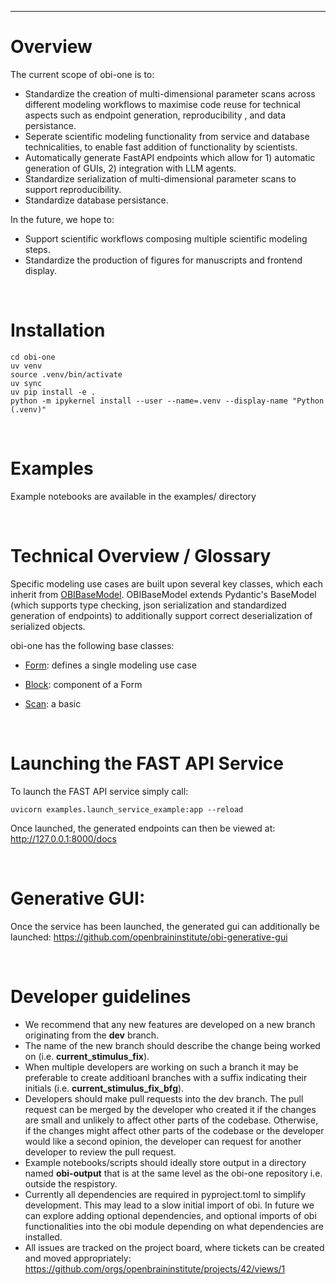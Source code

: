 ___

# Overview

The current scope of obi-one is to:
- Standardize the creation of multi-dimensional parameter scans across different modeling workflows to maximise code reuse for technical aspects such as endpoint generation, reproducibility , and data persistance.
- Seperate scientific modeling functionality from service and database technicalities, to enable fast addition of functionality by scientists.
- Automatically generate FastAPI endpoints which allow for 1) automatic generation of GUIs, 2) integration with LLM agents.
- Standardize serialization of multi-dimensional parameter scans to support reproducibility.
- Standardize database persistance.

In the future, we hope to: 
- Support scientific workflows composing multiple scientific modeling steps.
- Standardize the production of figures for manuscripts and frontend display.


<br>



# Installation

```
cd obi-one
uv venv
source .venv/bin/activate
uv sync
uv pip install -e .
python -m ipykernel install --user --name=.venv --display-name "Python (.venv)"
```

<br>



# Examples
Example notebooks are available in the examples/ directory

<br>



# Technical Overview / Glossary

Specific modeling use cases are built upon several key classes, which each inherit from [OBIBaseModel](obi/modeling/core/base.py). OBIBaseModel extends Pydantic's BaseModel (which supports type checking, json serialization and standardized generation of endpoints) to additionally support correct deserialization of serialized objects.

obi-one has the following base classes:

- [Form](obi/modeling/core/form.py): defines a single modeling use case 

- [Block](obi/modeling/core/block.py): component of a Form



- [Scan](obi/modeling/core/scan.py): a basic 


<br>




# Launching the FAST API Service
To launch the FAST API service simply call:
```
uvicorn examples.launch_service_example:app --reload
```

Once launched, the generated endpoints can then be viewed at: http://127.0.0.1:8000/docs


<br>




# Generative GUI:
Once the service has been launched, the generated gui can additionally be launched: https://github.com/openbraininstitute/obi-generative-gui

<br>




# Developer guidelines

- We recommend that any new features are developed on a new branch originating from the **dev** branch. 
- The name of the new branch should describe the change being worked on (i.e. **current_stimulus_fix**). 
- When multiple developers are working on such a branch it may be preferable to create additioanl branches with a suffix indicating their initials (i.e. **current_stimulus_fix_bfg**).
- Developers should make pull requests into the dev branch. The pull request can be merged by the developer who created it if the changes are small and unlikely to affect other parts of the codebase. Otherwise, if the changes might affect other parts of the codebase or the developer would like a second opinion, the developer can request for another developer to review the pull request.
- Example notebooks/scripts should ideally store output in a directory named **obi-output** that is at the same level as the obi-one repository i.e. outside the respistory.
- Currently all dependencies are required in pyproject.toml to simplify development. This may lead to a slow initial import of obi. In future we can explore adding optional dependencies, and optional imports of obi functionalities into the obi module depending on what dependencies are installed.
- All issues are tracked on the project board, where tickets can be created and moved appropriately: https://github.com/orgs/openbraininstitute/projects/42/views/1 


 


